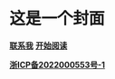 # 这是一个封面<!--{docsify-ignore}-->

[**联系我**](https://www.baidu.com)
[**开始阅读**](home.md)



[**浙ICP备2022000553号-1**](https://beian.miit.gov.cn/)

<!-- <div id="footer">
    <a href="https://beian.miit.gov.cn/">浙ICP备2022000553号-1</a>
</div> -->